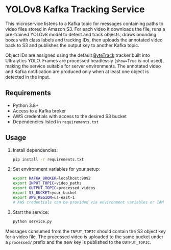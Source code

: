 # YOLOv8 Kafka Tracking Service

This microservice listens to a Kafka topic for messages containing paths to video files stored in Amazon S3. For each video it downloads the file, runs a pre-trained YOLOv8 model to detect and track objects, draws bounding boxes with class labels and tracking IDs, then uploads the annotated video back to S3 and publishes the output key to another Kafka topic.

Object IDs are assigned using the default [ByteTrack](https://github.com/ifzhang/ByteTrack) tracker built into Ultralytics YOLO. Frames are processed headlessly (`show=True` is not used), making the service suitable for server environments. The annotated video and Kafka notification are produced only when at least one object is detected in the input.

## Requirements

- Python 3.8+
- Access to a Kafka broker
- AWS credentials with access to the desired S3 bucket
- Dependencies listed in `requirements.txt`

## Usage

1. Install dependencies:
   ```bash
   pip install -r requirements.txt
   ```
2. Set environment variables for your setup:
   ```bash
   export KAFKA_BROKER=localhost:9092
   export INPUT_TOPIC=video_paths
   export OUTPUT_TOPIC=processed_videos
   export S3_BUCKET=your-bucket
   export AWS_REGION=us-east-1
   # AWS credentials can be provided via environment variables or IAM roles
   ```
3. Start the service:
   ```bash
   python service.py
   ```

Messages consumed from the `INPUT_TOPIC` should contain the S3 object key for a video file. The processed video is uploaded to the same bucket under a `processed/` prefix and the new key is published to the `OUTPUT_TOPIC`.
